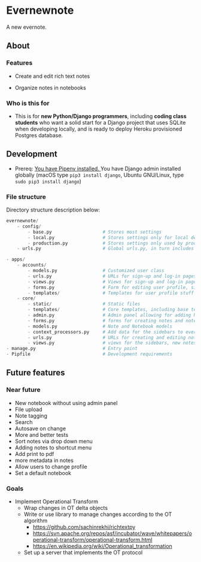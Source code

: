 
# Evernewnote

A new evernote.

## About

### Features

* Create and edit rich text notes

* Organize notes in notebooks

### Who is this for

* This is for **new Python/Django programmers**, including **coding class
  students** who want a solid start for a Django project that uses SQLite when
  developing locally, and is ready to deploy Heroku provisioned Postgres
  database.

## Development

* Prereq: [You have Pipenv installed.
  ](https://github.com/kickstartcoding/pipenv-getting-started) You have Django
  admin installed globally (macOS type `pip3 install django`, Ubuntu GNU/Linux,
  type `sudo pip3 install django`)

### File structure

Directory structure description below:

```python
evernewnote/
    - config/
        - base.py                   # Stores most settings
        - local.py                  # Stores settings only for local dev
        - production.py             # Stores settings only used by production (e.g. Heroku)
    - urls.py                       # Global urls.py, in turn includes urls.py in apps

- apps/                    
    - accounts/            
        - models.py                 # Customized user class
        - urls.py                   # URLs for sign-up and log-in pages
        - views.py                  # Views for sign-up and log-in pages
        - forms.py                  # Form for editing user profile, sign-up
        - templates/                # Templates for user profile stuff
    - core/                
        - static/                   # Static files
        - templates/                # Core templates, including base templates
        - admin.py                  # Admin panel allowing for adding Notes and Notebooks
        - forms.py                  # forms for creating notes and notebooks
        - models.py                 # Note and Notebook models
        - context_processors.py     # Add data for the sidebars to every context object
        - urls.py                   # URLs for creating and editing notes
        - views.py                  # views for the sidebars, new notes and editing notes
- manage.py                         # Entry point
- Pipfile                           # Development requirements
```


## Future features

### Near future
* New notebook without using admin panel
* File upload
* Note tagging
* Search
* Autosave on change
* More and better tests
* Sort notes via drop down menu
* Adding notes to shortcut menu
* Add print to pdf
* more metadata in notes
* Allow users to change profile
* Set a default notebook 

### Goals
* Implement Operational Transform
    * Wrap changes in OT delta objects
    * Write or use library to manage changes according to the OT algorithm
        * https://github.com/sachinrekhi/richtextpy
        * https://svn.apache.org/repos/asf/incubator/wave/whitepapers/operational-transform/operational-transform.html
        * https://en.wikipedia.org/wiki/Operational_transformation
    * Set up a server that implements the OT protocol

